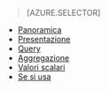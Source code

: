 > [AZURE.SELECTOR]
- [Panoramica](../articles/application-insights/app-analytics.md)
- [Presentazione](../articles/application-insights/app-analytics-tour.md)
- [Query](../articles/application-insights/app-analytics-queries.md)
- [Aggregazione](../articles/application-insights/app-analytics-aggregations.md)
- [Valori scalari](../articles/application-insights/app-analytics-scalars.md)
- [Se si usa](../articles/application-insights/app-analytics-using.md)

<!---HONumber=AcomDC_0330_2016-->
